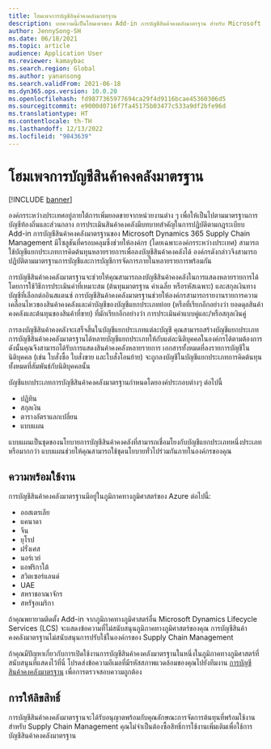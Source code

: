 ```yaml
---
title: โฮมเพจการบัญชีสินค้าคงคลังมาตรฐาน
description: บทความนี้เป็นโฮมเพจของ Add-in การบัญชีสินค้าคงคลังมาตรฐาน สำหรับ Microsoft Dynamics 365 Supply Chain Management
author: JennySong-SH
ms.date: 06/18/2021
ms.topic: article
audience: Application User
ms.reviewer: kamaybac
ms.search.region: Global
ms.author: yanansong
ms.search.validFrom: 2021-06-18
ms.dyn365.ops.version: 10.0.20
ms.openlocfilehash: fd9877365977694ca29f4d9116bcae45360306d5
ms.sourcegitcommit: e9000d0716f7fa45175b03477c533a9df2bfe96d
ms.translationtype: HT
ms.contentlocale: th-TH
ms.lasthandoff: 12/13/2022
ms.locfileid: "9843639"
---
```

# <a name="global-inventory-accounting-home-page"></a>โฮมเพจการบัญชีสินค้าคงคลังมาตรฐาน

[!INCLUDE [banner](../includes/banner.md)]

องค์กรระหว่างประเทศอยู่ภายใต้การเพิ่มยอดขายจากหน่วยงานต่าง ๆ เพื่อให้เป็นไปตามมาตรฐานการบัญชีท้องถิ่นและส่วนกลาง การประเมินสินค้าคงคลังมีบทบาทสําคัญในการปฏิบัติตามกฎระเบียบ Add-in การบัญชีสินค้าคงคลังมาตรฐานของ Microsoft Dynamics 365 Supply Chain Management มีโซลูชันที่ครอบคลุมซึ่งช่วยให้องค์กร (โดยเฉพาะองค์กรระหว่างประเทศ) สามารถใช้บัญชีแยกประเภทการคิดต้นทุนหลายรายการเพื่อลงบัญชีสินค้าคงคลังได้ องค์กรดังกล่าวจึงสามารถปฏิบัติตามมาตรฐานการบัญชีและการบัญชีการจัดการภายในหลายรายการพร้อมกัน

การบัญชีสินค้าคงคลังมาตรฐานจะช่วยให้คุณสามารถลงบัญชีสินค้าคงคลังในการแสดงหลายรายการได้ โดยการใช้วิธีการประเมินค่าที่เหมาะสม (ต้นทุนมาตรฐาน ค่าเฉลี่ย หรือรหัสเฉพาะ) และสกุลเงินทางบัญชีที่เลือกต่ออินสแตนซ์ การบัญชีสินค้าคงคลังมาตรฐานช่วยให้องค์กรสามารถรายงานรายการความเคลื่อนไหวของสินค้าคงคลังและค่าบัญชีของบัญชีแยกประเภทย่อย (หรือที่เรียกอีกอย่างว่า ยอดดุลสินค้าคงคลังและต้นทุนของสินค้าที่ขาย) ที่มักเรียกอีกอย่างว่า การประเมินค่าแบบคู่และ/หรือสกุลเงินคู่

การลงบัญชีสินค้าคงคลังจะเสร็จสิ้นในบัญชีแยกประเภทแต่ละบัญชี คุณสามารถสร้างบัญชีแยกประเภทการบัญชีสินค้าคงคลังมาตรฐานได้หลายบัญชีแยกประเภทให้กับแต่ละนิติบุคคลในองค์กรได้ตามต้องการ ดังนั้นคุณจึงสามารถได้รับการแสดงสินค้าคงคลังหลายรายการ เอกสารทั้งหมดที่ลงรายการบัญชีในนิติบุคคล (เช่น ใบสั่งซื้อ ใบสั่งขาย และใบสั่งโอนย้าย) จะถูกลงบัญชีในบัญชีแยกประเภทการคิดต้นทุนทั้งหมดที่สัมพันธ์กับนิติบุคคลนั้น

บัญชีแยกประเภทการบัญชีสินค้าคงคลังมาตรฐานกําหนดโดยองค์ประกอบต่างๆ ต่อไปนี้

- ปฏิทิน
- สกุลเงิน
- ตารางอัตราแลกเปลี่ยน
- แบบแผน

แบบแผนเป็นชุดของนโยบายการบัญชีสินค้าคงคลังที่สามารถเชื่อมโยงกับบัญชีแยกประเภทหนึ่งประเภทหรือมากกว่า แบบแผนช่วยให้คุณสามารถใช้ชุดนโยบายทั่วไปร่วมกันภายในองค์กรของคุณ

## <a name="availability"></a>ความพร้อมใช้งาน

การบัญชีสินค้าคงคลังมาตรฐานมีอยู่ในภูมิภาคทางภูมิศาสตร์ของ Azure ต่อไปนี้:

- ออสเตรเลีย
- แคนาดา
- จีน
- ยุโรป
- ฝรั่งเศส
- นอร์เวย์
- แอฟริกาใต้
- สวิตเซอร์แลนด์
- UAE
- สหราชอาณาจักร
- สหรัฐอเมริกา

ถ้าคุณพยายามติดตั้ง Add-in จากภูมิภาคทางภูมิศาสตร์อื่น Microsoft Dynamics Lifecycle Services (LCS) จะแสดงข้อความที่ไม่สนับสนุนภูมิภาคทางภูมิศาสตร์ของคุณ การบัญชีสินค้าคงคลังมาตรฐานไม่สนับสนุนการปรับใช้ในองค์กรของ Supply Chain Management

ถ้าคุณมีปัญหาเกี่ยวกับการเปิดใช้งานการบัญชีสินค้าคงคลังมาตรฐานในหนึ่งในภูมิภาคทางภูมิศาสตร์ที่สนับสนุนที่แสดงไว้ที่นี่ โปรดส่งข้อความอีเมลที่มีรหัสสภาพแวดล้อมของคุณไปยังทีมงาน [การบัญชีสินค้าคงคลังมาตรฐาน](mailto:GlobalInvAccount@microsoft.com) เพื่อการตรวจสอบความถูกต้อง

## <a name="licensing"></a>การให้ลิขสิทธิ์

การบัญชีสินค้าคงคลังมาตรฐานจะได้รับอนุญาตพร้อมกับคุณลักษณะการจัดการต้นทุนที่พร้อมใช้งานสำหรับ Supply Chain Management คุณไม่จำเป็นต้องซื้อสิทธิ์การใช้งานเพิ่มเติมเพื่อใช้การบัญชีสินค้าคงคลังมาตรฐาน
